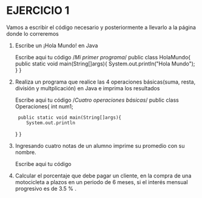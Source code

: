 # EJERCICIO 1
Vamos a escribir el código necesario y posteriormente a llevarlo a la página donde lo correremos

1. Escribe un ¡Hola Mundo! en Java
     
     Escribe aqui tu código
   /*Mi primer programa*/
   public class HolaMundo{
        public static void main(String[]args){
            System.out.println("Hola Mundo");
     }
   }
     
3. Realiza un programa que realice las 4 operaciones básicas(suma, resta, división y multplicación) en Java e imprima los resultados

    Escribe aqui tu código
   /*Cuatro operaciones básicas*/
   public class Operaciones{
        int num1;
          
        public static void main(String[]args){
           System.out.println    
   } 
   }
    
5. Ingresando cuatro notas de un alumno imprime su promedio con su nombre.

    Escribe aqui tu código
    
 6. Calcular el porcentaje que debe pagar un cliente, en la compra de una motocicleta a plazos en un periodo de 6 meses, si el interés mensual progresivo es de 3.5 % .
